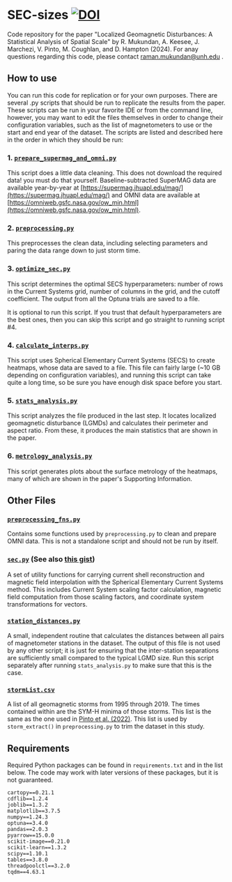# SEC-sizes [![DOI](https://zenodo.org/badge/DOI/10.5281/zenodo.14194292.svg)](https://doi.org/10.5281/zenodo.14194292)

Code repository for the paper "Localized Geomagnetic Disturbances: A Statistical Analysis 
of Spatial Scale" by R. Mukundan, A. Keesee, J. Marchezi, V. Pinto, M. Coughlan, and D. 
Hampton (2024). For anay questions regarding this code, please contact
[raman.mukundan@unh.edu](mailto:raman.mukundan@unh.edu) .

## How to use

You  can run this code for replication or for your own purposes. There are several .py 
scripts that should be run to replicate the results from the paper. These scripts can
be run in your favorite IDE or from the command line, however, you may want to edit
the files themselves in order to change their configuration variables, such as the list
of magnetometers to use or the start and end year of the dataset. The scripts are
listed and described here in the order in which they should be run:

### 1. [`prepare_supermag_and_omni.py`](prepare_supermag_and_omni.py)
This script  does a little data cleaning. This does not download the required
data! you must do that yourself. Baseline-subtracted SuperMAG data are available 
year-by-year at [https://supermag.jhuapl.edu/mag/](https://supermag.jhuapl.edu/mag/)
and OMNI data are available at
[https://omniweb.gsfc.nasa.gov/ow_min.html](https://omniweb.gsfc.nasa.gov/ow_min.html).
### 2. [`preprocessing.py`](preprocessing.py)
This preprocesses the clean data, including selecting parameters and paring the data
range down to just storm time.  
### 3. [`optimize_sec.py`](optimize_sec.py)
This script determines the optimal SECS hyperparameters: number of rows in the Current
Systems grid, number of columns in the grid, and the cutoff coefficient. The output
from all the Optuna trials are saved to a file.

It is optional to run this script. If you trust that default hyperparameters are the
best ones, then you can skip this script and go straight to running script #4.
### 4. [`calculate_interps.py`](calculate_interps.py)
This script uses Spherical Elementary Current Systems (SECS) to create heatmaps,
whose data are saved to a file. This file can fairly large (~10 GB depending on 
configuration variables), and running this script can take quite a long time, so 
be sure you have enough disk space before you start.
### 5. [`stats_analysis.py`](stats_analysis.py)
This script analyzes the file produced in the last step. It locates localized
geomagnetic disturbance (LGMDs) and calculates their perimeter and aspect ratio.
From these, it produces the main statistics that are shown in the paper.
### 6. [`metrology_analysis.py`](metrology_analysis.py)
This script generates plots about the surface metrology of the heatmaps, many of which
are shown in the paper's Supporting Information.

## Other Files

### [`preprocessing_fns.py`](preprocessing_fns.py)
Contains some functions used by `preprocessing.py` to clean and prepare OMNI data.
This is not a standalone script and should not be run by itself.

### [`sec.py`](sec.py) (See also [this gist](https://gist.github.com/ramanm262/4ccd662721ae59b62378b1b728d09979))
A set of utility functions for carrying current shell reconstruction and magnetic
field interpolation with the Spherical Elementary Current Systems method. This includes
Current System scaling factor calculation, magnetic field computation from those 
scaling factors, and coordinate system transformations for vectors.

### [`station_distances.py`](station_distances.py)
A small, independent routine that calculates the distances between all pairs of
magnetometer stations in the dataset. The output of this file is not used by any
other script; it is just for ensuring that the inter-station separations are
sufficiently small compared to the typical LGMD size. Run this script separately
after running `stats_analysis.py` to make sure that this is the case.

### [`stormList.csv`](stormList.csv)
A list of all geomagnetic storms from 1995 through 2019. The times contained within are
the SYM-H minima of those storms. This list is the same as the one used in
[Pinto et al. (2022)](https://doi.org/10.3389/fspas.2022.8697402). This list is used by
`storm_extract()` in `preprocessing.py` to trim the dataset in this study.
## Requirements

Required Python packages can be found in `requirements.txt` and in the list below. The code 
may work with later versions of these packages, but it is not guaranteed.

    cartopy==0.21.1
    cdflib==1.2.4
    joblib==1.3.2
    matplotlib==3.7.5
    numpy==1.24.3
    optuna==3.4.0
    pandas==2.0.3
    pyarrow==15.0.0
    scikit-image==0.21.0
    scikit-learn==1.3.2
    scipy==1.10.1
    tables==3.8.0
    threadpoolctl==3.2.0
    tqdm==4.63.1
